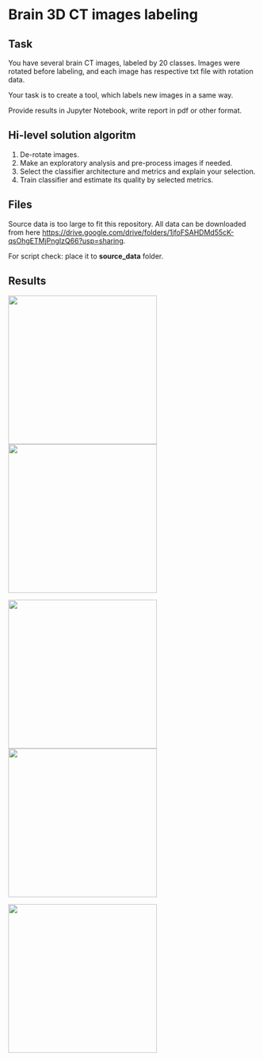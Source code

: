 # Brain 3D CT images labeling

## Task

You have several brain CT images, labeled by 20 classes. Images were rotated before labeling, and each image has respective txt file with rotation data.

Your task is to create a tool, which labels new images in a same way.

Provide results in Jupyter Notebook, write report in pdf or other format.


## Hi-level solution algoritm

1. De-rotate images.
2. Make an exploratory analysis and pre-process images if needed.
3. Select the classifier architecture and metrics and explain your selection.
4. Train classifier and estimate its quality by selected metrics.

## Files

Source data is too large to fit this repository. All data can be downloaded from here https://drive.google.com/drive/folders/1jfoFSAHDMd55cK-qsOhgETMjPngIzQ66?usp=sharing.




For script check: place it to **source_data** folder.

## Results

<img src = "https://github.com/2326wz/Test_tasks/blob/master/Goods%20shelf%20clustering/results/shelf_clustered_2df842e3-2a23-46f0-8ef5-4e4806cfb92e_0.jpeg" width=300>   <img src = "https://github.com/2326wz/Test_tasks/blob/master/Goods%20shelf%20clustering/results/shelf_clustered_24d8bfc3-af64-4525-9dfc-bab6d1df6cbe_0.jpeg" width=300>

<img src = "https://github.com/2326wz/Test_tasks/blob/master/Goods%20shelf%20clustering/results/shelf_clustered_47532b0d-96bc-4589-983f-1e3e5700626a_1.jpeg" width=300>   <img src = "https://github.com/2326wz/Test_tasks/blob/master/Goods%20shelf%20clustering/results/shelf_clustered_d3518d48-72d7-47f8-b334-4e61244c4378_0.jpeg" width=300>

<img src = "https://github.com/2326wz/Test_tasks/blob/master/Goods%20shelf%20clustering/results/shelf_clustered_f3629039-af8c-4072-b956-32b77b762f0d_4.jpeg" width=300>




